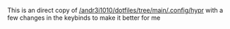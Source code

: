 This is an direct copy of [/andr3i1010/dotfiles/tree/main/.config/hypr](https://github.com/andr3i1010/dotfiles/tree/main/.config/hypr) with a few changes in the keybinds to make it better for me
